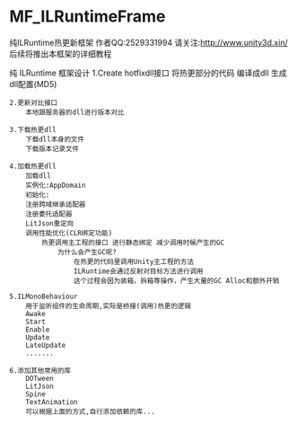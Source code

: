 # MF_ILRuntimeFrame
纯ILRuntime热更新框架
作者QQ:2529331994
请关注:http://www.unity3d.xin/ 后续将推出本框架的详细教程

纯 ILRuntime 框架设计
	1.Create hotfixdll接口
		将热更部分的代码 编译成dll
    		生成dll配置(MD5)
    
	2.更新对比接口
		本地跟服务器的dll进行版本对比
		
	3.下载热更dll
		下载dll本身的文件
		下载版本记录文件
		
	4.加载热更dll
		加载dll
		实例化:AppDomain
		初始化:
		注册跨域继承适配器
		注册委托适配器
		LitJson重定向
		调用性能优化(CLR绑定功能)
			热更调用主工程的接口 进行静态绑定 减少调用时候产生的GC
				为什么会产生GC呢?
					在热更的代码里调用Unity主工程的方法
					ILRuntime会通过反射对目标方法进行调用
					这个过程会因为装箱，拆箱等操作，产生大量的GC Alloc和额外开销
					
	5.ILMonoBehaviour
		用于监听组件的生命周期,实际是桥接(调用)热更的逻辑
		Awake
		Start
		Enable
		Update
		LateUpdate
		.......
		
	6.添加其他常用的库
		DOTween
		LitJson
		Spine
		TextAnimation
		可以根据上面的方式,自行添加依赖的库...
		
